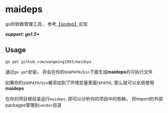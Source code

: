 # maideps

go的依赖管理工具， 参考[【godep】](https://github.com/tools/godep)实现

***support: go1.5+***

## Usage

`go get github.com/wangming1993/maideps`

通过`go get`安装， 将会在你的`$GOPATH/bin`下面生成**maideps**的可执行文件

如果你的`$GOPATH/bin`被添加到了环境变量里面(`$PATH`), 那么就可以全局使用**maideps**

在你的项目根目录运行`maideps`, 即可以分析你的项目中的依赖， 将import的外部packages管理到`vendor`目录
